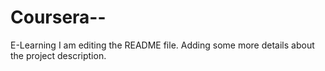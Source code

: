 # Coursera--
E-Learning
I am editing the README file. Adding some more details about the project description.
